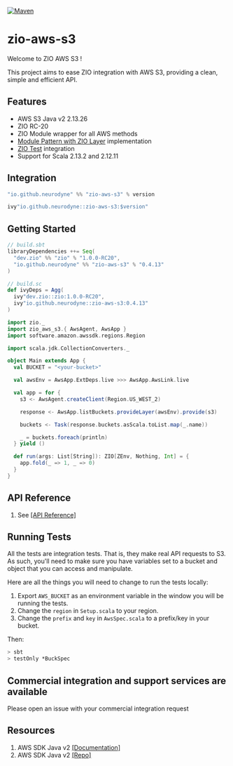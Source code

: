 [![Maven][mavenImg]][mavenLink]

[mavenImg]: https://img.shields.io/maven-central/v/io.github.neurodyne/zio-aws-s3_2.13.svg
[mavenLink]: https://mvnrepository.com/artifact/io.github.neurodyne/zio-aws-s3

# zio-aws-s3

Welcome to ZIO AWS S3 !

This project aims to ease ZIO integration with AWS S3, providing a clean, simple and efficient API.

## Features

* AWS S3 Java v2 2.13.26
* ZIO RC-20
* ZIO Module wrapper for all AWS methods
* [Module Pattern with ZIO Layer](https://zio.dev/docs/howto/howto_use_layers) implementation
* [ZIO Test](https://zio.dev/docs/howto/howto_test_effects) integration
* Support for Scala 2.13.2 and 2.12.11

## Integration

```scala
"io.github.neurodyne" %% "zio-aws-s3" % version
```

```scala
ivy"io.github.neurodyne::zio-aws-s3:$version"
```

## Getting Started

```scala
// build.sbt
libraryDependencies ++= Seq(
  "dev.zio" %% "zio" % "1.0.0-RC20",
  "io.github.neurodyne" %% "zio-aws-s3" % "0.4.13"
)

// build.sc
def ivyDeps = Agg(
  ivy"dev.zio::zio:1.0.0-RC20",
  ivy"io.github.neurodyne::zio-aws-s3:0.4.13"
)
```

```scala
import zio._
import zio_aws_s3.{ AwsAgent, AwsApp }
import software.amazon.awssdk.regions.Region

import scala.jdk.CollectionConverters._

object Main extends App {
  val BUCKET = "<your-bucket>"

  val awsEnv = AwsApp.ExtDeps.live >>> AwsApp.AwsLink.live

  val app = for {
    s3 <- AwsAgent.createClient(Region.US_WEST_2)

    response <- AwsApp.listBuckets.provideLayer(awsEnv).provide(s3)

    buckets <- Task(response.buckets.asScala.toList.map(_.name))

    _ = buckets.foreach(println)
  } yield ()

  def run(args: List[String]): ZIO[ZEnv, Nothing, Int] = {
    app.fold(_ => 1, _ => 0)
  }
}
```

## API Reference

1. See [[API Reference]](docs/Api.md)

## Running Tests

All the tests are integration tests. That is, they make real API requests to S3. As such, you'll need to make sure you have variables set to a bucket and object that you can access and manipulate.

Here are all the things you will need to change to run the tests locally:

1) Export `AWS_BUCKET` as an environment variable in the window you will be running the tests.
2) Change the `region` in `Setup.scala` to your region.
3) Change the `prefix` and `key` in `AwsSpec.scala` to a prefix/key in your bucket.

Then:

```bash
> sbt
> testOnly *BuckSpec
```

## Commercial integration and support services are available

Please open an issue with your commercial integration request
  
## Resources

1. AWS SDK Java v2 [[Documentation]](https://docs.aws.amazon.com/sdk-for-java/v2/developer-guide/welcome.html)
2. AWS SDK Java v2 [[Repo]](https://github.com/aws/aws-sdk-java-v2)
